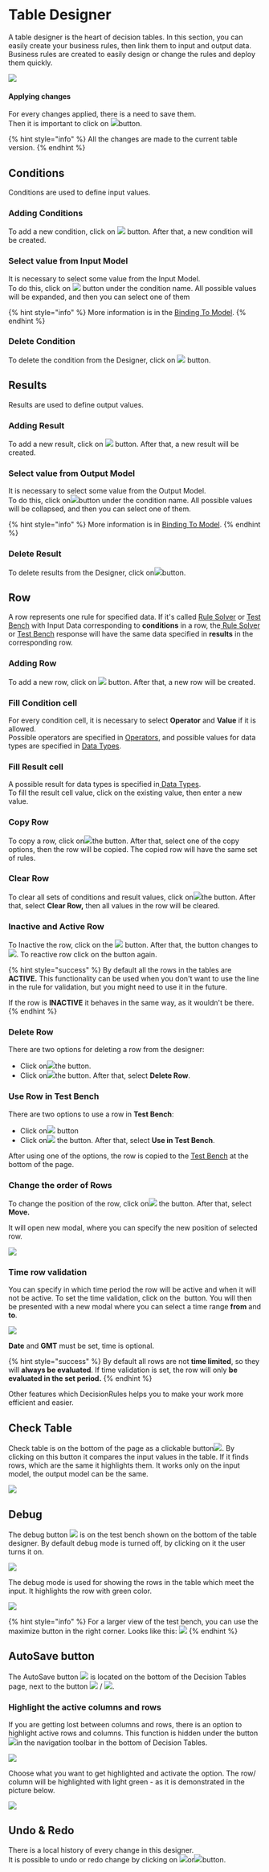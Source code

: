 # Table Designer

A table designer is the heart of decision tables. In this section, you can easily create your business rules, then link them to input and output data. Business rules are created to easily design or change the rules and deploy them quickly.

![](<../.gitbook/assets/image (124).png>)

#### Applying changes

For every changes applied, there is a need to save them.\
Then it is important to click on ![](../.gitbook/assets/save.PNG)button.

{% hint style="info" %}
All the changes are made to the current table version.
{% endhint %}

## Conditions

Conditions are used to define input values.

### Adding Conditions

To add a new condition, click on ![](<../.gitbook/assets/screenshoteasy (23).png>) button. After that, a new condition will be created.

### Select value from Input Model

It is necessary to select some value from the Input Model.\
To do this, click on ![](<../.gitbook/assets/screenshoteasy (24).png>) button under the condition name. All possible values will be expanded, and then you can select one of them

{% hint style="info" %}
More information is in the [Binding To Model](binding-to-model.md).
{% endhint %}

### Delete Condition

To delete the condition from the Designer, click on ![](<../.gitbook/assets/screenshoteasy (28).png>) button.

## Results

Results are used to define output values.

### Adding Result

To add a new result, click on ![](<../.gitbook/assets/screenshoteasy (25).png>) button. After that, a new result will be created.

### Select value from Output Model

It is necessary to select some value from the Output Model.\
To do this, click on![](<../.gitbook/assets/screenshoteasy (24).png>)button under the condition name. All possible values will be collapsed, and then you can select one of them.

{% hint style="info" %}
More information is in [Binding To Model](binding-to-model.md).
{% endhint %}

### Delete Result

To delete results from the Designer, click on![](<../.gitbook/assets/screenshoteasy (28).png>)button.

## Row

A row represents one rule for specified data. If it's called [Rule Solver](../api/rule-solver-api.md) or [Test Bench](../test-bench/test-bench.md) with Input Data corresponding to **conditions** in a row, the[ Rule Solver](../api/rule-solver-api.md) or [Test Bench](../test-bench/test-bench.md) response will have the same data specified in **results** in the corresponding row.

### Adding Row

To add a new row, click on ![](../.gitbook/assets/row.PNG) button. After that, a new row will be created.

### Fill Condition cell

For every condition cell, it is necessary to select **Operator** and **Value** if it is allowed.\
Possible operators are specified in [Operators](operators/), and possible values for data types are specified in [Data Types](data-types.md).

### Fill Result cell

A possible result for data types is specified in[ Data Types](data-types.md).\
To fill the result cell value, click on the existing value, then enter a new value.

### Copy Row

To copy a row, click on![](<../.gitbook/assets/screenshoteasy (27).png>)the button. After that, select one of the copy options, then the row will be copied. The copied row will have the same set of rules.

### Clear Row

To clear all sets of conditions and result values, click on![](<../.gitbook/assets/screenshoteasy (27).png>)the button. After that, select **Clear Row,** then all values in the row will be cleared.

### Inactive and Active Row

To Inactive the row, click on the ![](../.gitbook/assets/on.PNG) button. After that, the button changes to![](../.gitbook/assets/off-1.png.png). To reactive row click on the button again.

{% hint style="success" %}
By default all the rows in the tables are **ACTIVE.** This functionality can be used when you don't want to use the line in the rule for validation, but you might need to use it in the future.

If the row is **INACTIVE** it behaves in the same way, as it wouldn't be there.
{% endhint %}

### Delete Row

There are two options for deleting a row from the designer:

* Click on![](<../.gitbook/assets/screenshoteasy (28).png>)the button.
* Click on![](<../.gitbook/assets/screenshoteasy (27).png>)the button. After that, select **Delete Row**.

### Use Row in Test Bench

There are two options to use a row in **Test Bench**:

* Click on![](<../.gitbook/assets/screenshoteasy (29).png>) button
* Click on![](<../.gitbook/assets/screenshoteasy (27).png>) the button. After that, select **Use in Test Bench**.

After using one of the options, the row is copied to the [Test Bench](../test-bench/test-bench.md) at the bottom of the page.

### Change the order of Rows

To change the position of the row, click on![](<../.gitbook/assets/screenshoteasy (27).png>) the button. After that, select **Move.**

It will open new modal, where you can specify the new position of selected row.

![](<../.gitbook/assets/image (181).png>)

### Time row validation

You can specify in which time period the row will be active and when it will not be active. To set the time validation, click on the <img src="../.gitbook/assets/image (180).png" alt="" data-size="original"> button. You will then be presented with a new modal where you can select a time range **from** and **to**.&#x20;

![](<../.gitbook/assets/image (156).png>)

**Date** and **GMT** must be set, time is optional.

{% hint style="success" %}
By default all rows are not **time limited**, so they will **always be evaluated**. If time validation is set, the row will only **be evaluated in the set period.**
{% endhint %}

Other features which DecisionRules helps you to make your work more efficient and easier.

## Check Table

Check table is on the bottom of the page as a clickable button![](<../.gitbook/assets/check table.PNG>). By clicking on this button it compares the input values in the table. If it finds rows, which are the same it highlights them. It works only on the input model, the output model can be the same.

![](<../.gitbook/assets/image (125).png>)

## Debug

The debug button ![](../.gitbook/assets/debug.PNG) is on the test bench shown on the bottom of the table designer. By default debug mode is turned off, by clicking on it the user turns it on.

![](../.gitbook/assets/testBench.PNG)

The debug mode is used for showing the rows in the table which meet the input. It highlights the row with green color.

![](<../.gitbook/assets/image (127).png>)

{% hint style="info" %}
For a larger view of the test bench, you can use the maximize button in the right corner. Looks like this: ![](../.gitbook/assets/max.png)
{% endhint %}

## AutoSave button

The AutoSave button ![](<../.gitbook/assets/image (154) (1).png>) is located on the bottom of the Decision Tables page, next to the button ![](<../.gitbook/assets/image (156) (1).png>) / ![](<../.gitbook/assets/image (169) (1) (1).png>).

### Highlight the active columns and rows

If you are getting lost between columns and rows, there is an option to highlight active rows and columns. This function is hidden under the button ![](<../.gitbook/assets/image (161) (1) (1).png>)in the navigation toolbar in the bottom of Decision Tables.

![](../.gitbook/assets/gare.png)

Choose what you want to get highlighted and activate the option. The row/ column will be highlighted with light green - as it is demonstrated in the picture below.

![](<../.gitbook/assets/image (168).png>)

## Undo & Redo

There is a local history of every change in this designer.\
It is possible to undo or redo change by clicking on ![](<../.gitbook/assets/screenshoteasy (20).png>)or![](<../.gitbook/assets/screenshoteasy (21).png>)button.
